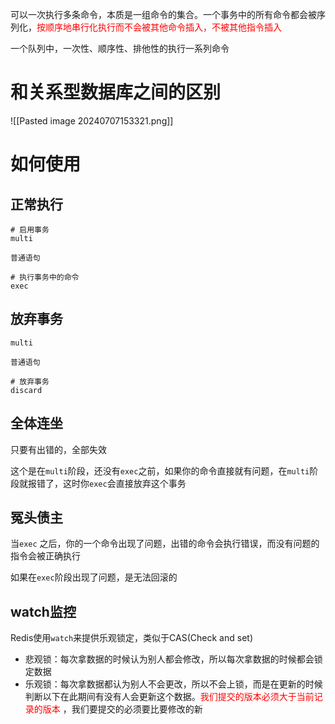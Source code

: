 可以一次执行多条命令，本质是一组命令的集合。一个事务中的所有命令都会被序列化，<span style="color:rgb(255, 0, 0)">按顺序地串行化执行而不会被其他命令插入，不被其他指令插入</span> 

一个队列中，一次性、顺序性、排他性的执行一系列命令

# 和关系型数据库之间的区别
![[Pasted image 20240707153321.png]]

# 如何使用
## 正常执行
```
# 启用事务
multi

普通语句

# 执行事务中的命令
exec

```

## 放弃事务
```
multi 

普通语句

# 放弃事务
discard
```


## 全体连坐
只要有出错的，全部失效

这个是在`multi`阶段，还没有`exec`之前，如果你的命令直接就有问题，在`multi`阶段就报错了，这时你`exec`会直接放弃这个事务

## 冤头债主
当`exec` 之后，你的一个命令出现了问题，出错的命令会执行错误，而没有问题的指令会被正确执行

如果在`exec`阶段出现了问题，是无法回滚的


## watch监控
Redis使用`watch`来提供乐观锁定，类似于CAS(Check and set)

* 悲观锁：每次拿数据的时候认为别人都会修改，所以每次拿数据的时候都会锁定数据
* 乐观锁：每次拿数据都认为别人不会更改，所以不会上锁，而是在更新的时候判断以下在此期间有没有人会更新这个数据。<span style="color:rgb(255, 0, 0)">我们提交的版本必须大于当前记录的版本</span> ，我们要提交的必须要比要修改的新


